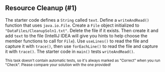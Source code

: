 ## Resource Cleanup (#1)

The starter code defines a `String` called `text`. Define a `writeAndRead()`
function that uses `java.io.File`. Create a `File` object initialized to
`"DataFiles/CleanupSoln1.txt"`. Delete the file if it exists. Then create it and
add `text` to the file (IntelliJ IDEA will give you hints to help choose the
member functions to call for `File`). Use `useLines()` to read the file and
capture it with `trace()`, then use `forEachLine()` to read the file and capture
it with `trace()`. The starter code in `main()` tests `writeAndRead()`.

<sub> This task doesn't contain automatic tests,
so it's always marked as "Correct" when you run "Check".
Please compare your solution with the one provided! </sub>
